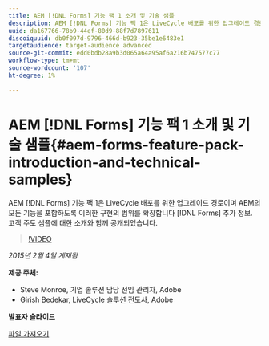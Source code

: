 ```yaml
---
title: AEM [!DNL Forms] 기능 팩 1 소개 및 기술 샘플
description: AEM [!DNL Forms] 기능 팩 1은 LiveCycle 배포를 위한 업그레이드 경로이며 AEM의 모든 기능을 포함하도록 이러한 구현의 범위를 확장합니다 [!DNL Forms] 추가 정보. 고객 주도 샘플에 대한 소개와 함께 공개되었습니다.
uuid: da167766-78b9-44ef-80d9-88f7d7897611
discoiquuid: db0f097d-9796-466d-b923-35be1e6483e1
targetaudience: target-audience advanced
source-git-commit: edd0bdb28a9b3d065a64a95af6a216b747577c77
workflow-type: tm+mt
source-wordcount: '107'
ht-degree: 1%

---
```


# AEM [!DNL Forms] 기능 팩 1 소개 및 기술 샘플{#aem-forms-feature-pack-introduction-and-technical-samples}

AEM [!DNL Forms] 기능 팩 1은 LiveCycle 배포를 위한 업그레이드 경로이며 AEM의 모든 기능을 포함하도록 이러한 구현의 범위를 확장합니다 [!DNL Forms] 추가 정보. 고객 주도 샘플에 대한 소개와 함께 공개되었습니다.

>[!VIDEO](https://video.tv.adobe.com/v/19380/?quality=9)

*2015년 2월 4일 게재됨*

**제공 주체:**

* Steve Monroe, 기업 솔루션 담당 선임 관리자, Adobe
* Girish Bedekar, LiveCycle 솔루션 전도사, Adobe

**발표자 슬라이드**

[파일 가져오기](assets/aem-forms-fp1-2015-0204.pdf)
<!--
[Get back to the Overview](https://helpx.adobe.com/experience-manager/kt/eseminars/gems/aem-index.html)
-->
